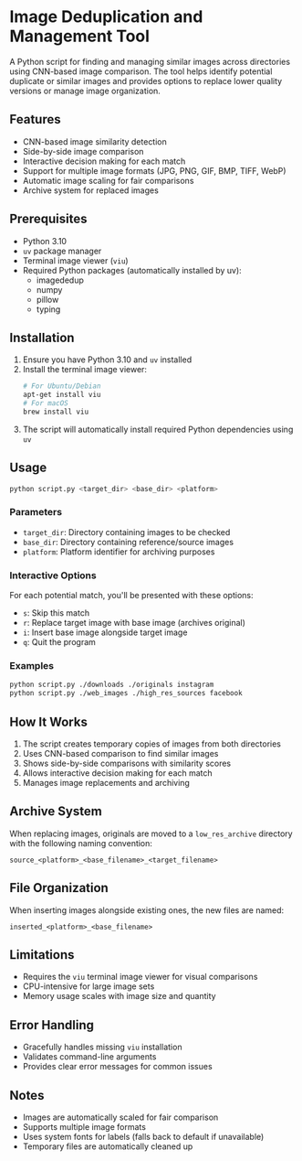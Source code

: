 # Image Deduplication and Management Tool

A Python script for finding and managing similar images across directories using CNN-based image comparison. The tool helps identify potential duplicate or similar images and provides options to replace lower quality versions or manage image organization.

## Features

- CNN-based image similarity detection
- Side-by-side image comparison
- Interactive decision making for each match
- Support for multiple image formats (JPG, PNG, GIF, BMP, TIFF, WebP)
- Automatic image scaling for fair comparisons
- Archive system for replaced images

## Prerequisites

- Python 3.10
- `uv` package manager
- Terminal image viewer (`viu`)
- Required Python packages (automatically installed by uv):
  - imagededup
  - numpy
  - pillow
  - typing

## Installation

1. Ensure you have Python 3.10 and `uv` installed
2. Install the terminal image viewer:
   ```bash
   # For Ubuntu/Debian
   apt-get install viu
   # For macOS
   brew install viu
   ```
3. The script will automatically install required Python dependencies using `uv`

## Usage

```bash
python script.py <target_dir> <base_dir> <platform>
```

### Parameters

- `target_dir`: Directory containing images to be checked
- `base_dir`: Directory containing reference/source images
- `platform`: Platform identifier for archiving purposes

### Interactive Options

For each potential match, you'll be presented with these options:

- `s`: Skip this match
- `r`: Replace target image with base image (archives original)
- `i`: Insert base image alongside target image
- `q`: Quit the program

### Examples

```bash
python script.py ./downloads ./originals instagram
python script.py ./web_images ./high_res_sources facebook
```

## How It Works

1. The script creates temporary copies of images from both directories
2. Uses CNN-based comparison to find similar images
3. Shows side-by-side comparisons with similarity scores
4. Allows interactive decision making for each match
5. Manages image replacements and archiving

## Archive System

When replacing images, originals are moved to a `low_res_archive` directory with the following naming convention:
```
source_<platform>_<base_filename>_<target_filename>
```

## File Organization

When inserting images alongside existing ones, the new files are named:
```
inserted_<platform>_<base_filename>
```

## Limitations

- Requires the `viu` terminal image viewer for visual comparisons
- CPU-intensive for large image sets
- Memory usage scales with image size and quantity

## Error Handling

- Gracefully handles missing `viu` installation
- Validates command-line arguments
- Provides clear error messages for common issues

## Notes

- Images are automatically scaled for fair comparison
- Supports multiple image formats
- Uses system fonts for labels (falls back to default if unavailable)
- Temporary files are automatically cleaned up
